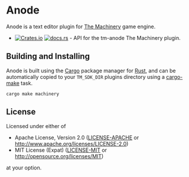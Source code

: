 # Anode

Anode is a text editor plugin for [The Machinery] game engine.

- [![Crates.io](https://img.shields.io/crates/v/tm-anode-api.svg?label=tm-anode-api)](https://crates.io/crates/tm-anode-api) [![docs.rs](https://docs.rs/tm-anode-api/badge.svg)](https://docs.rs/tm-anode-api/) -  API for the tm-anode The Machinery plugin.

[The Machinery]: https://ourmachinery.com/

## Building and Installing

Anode is built using the [Cargo] package manager for [Rust], and can be automatically copied to your
`TM_SDK_DIR` plugins directory using a [cargo-make] task.

```
cargo make machinery
```

[Cargo]: https://doc.rust-lang.org/cargo/
[Rust]: https://www.rust-lang.org/
[cargo-make]: https://github.com/sagiegurari/cargo-make

## License

Licensed under either of

- Apache License, Version 2.0 ([LICENSE-APACHE](LICENSE-APACHE) or http://www.apache.org/licenses/LICENSE-2.0)
- MIT License (Expat) ([LICENSE-MIT](LICENSE-MIT) or http://opensource.org/licenses/MIT)

at your option.
